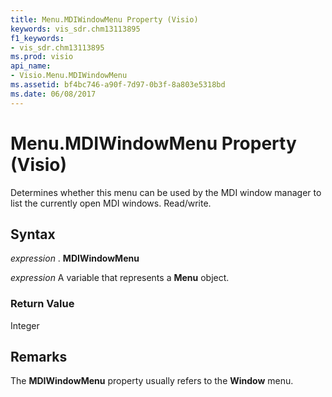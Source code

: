 ```yaml
---
title: Menu.MDIWindowMenu Property (Visio)
keywords: vis_sdr.chm13113895
f1_keywords:
- vis_sdr.chm13113895
ms.prod: visio
api_name:
- Visio.Menu.MDIWindowMenu
ms.assetid: bf4bc746-a90f-7d97-0b3f-8a803e5318bd
ms.date: 06/08/2017
---
```



# Menu.MDIWindowMenu Property (Visio)

Determines whether this menu can be used by the MDI window manager to list the currently open MDI windows. Read/write.


## Syntax

 _expression_ . **MDIWindowMenu**

 _expression_ A variable that represents a **Menu** object.


### Return Value

Integer


## Remarks

The **MDIWindowMenu** property usually refers to the **Window** menu.


